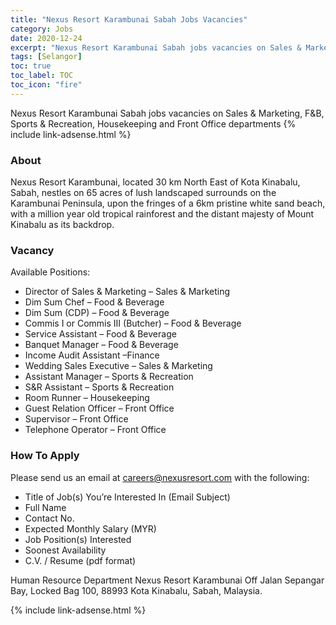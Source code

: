 ```yaml
---
title: "Nexus Resort Karambunai Sabah Jobs Vacancies" 
category: Jobs 
date: 2020-12-24
excerpt: "Nexus Resort Karambunai Sabah jobs vacancies on Sales & Marketing, F&B, Sports & Recreation, Housekeeping and Front Office." 
tags: [Selangor] 
toc: true 
toc_label: TOC 
toc_icon: "fire" 
--- 
```


Nexus Resort Karambunai Sabah jobs vacancies on Sales & Marketing, F&B, Sports & Recreation, Housekeeping and Front Office departments
{% include link-adsense.html %} 

### About
Nexus Resort Karambunai, located 30 km North East of Kota Kinabalu, Sabah, nestles on 65 acres of lush landscaped surrounds on the Karambunai Peninsula, upon the fringes of a 6km pristine white sand beach, with a million year old tropical rainforest and the distant majesty of Mount Kinabalu as its backdrop.

### Vacancy
Available Positions:
- Director of Sales & Marketing – Sales & Marketing
- Dim Sum Chef – Food  & Beverage
- Dim Sum (CDP) – Food  & Beverage
- Commis I or Commis III (Butcher) – Food & Beverage
- Service Assistant – Food & Beverage
- Banquet Manager – Food & Beverage
- Income Audit Assistant –Finance
- Wedding Sales Executive – Sales & Marketing
- Assistant Manager – Sports & Recreation
- S&R Assistant – Sports & Recreation
- Room Runner – Housekeeping
- Guest Relation Officer – Front Office
- Supervisor – Front Office
- Telephone Operator – Front Office

### How To Apply
Please send us an email at careers@nexusresort.com with the following:
- Title of Job(s) You’re Interested In (Email Subject)
- Full Name
- Contact No.
- Expected Monthly Salary (MYR)
- Job Position(s) Interested
- Soonest Availability
- C.V. / Resume (pdf format)

Human Resource Department
Nexus Resort Karambunai
Off Jalan Sepangar Bay,
Locked Bag 100, 88993 Kota Kinabalu,
Sabah, Malaysia.

{% include link-adsense.html %} 